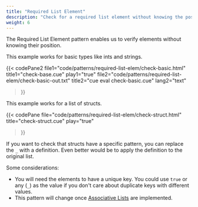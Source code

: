 ```yaml
---
title: "Required List Element"
description: "Check for a required list element without knowing the position."
weight: 6
---
```


The Required List Element pattern enables
us to verify elements without knowing their position.

This example works for basic types like ints and strings.

{{< codePane2
  file1="code/patterns/required-list-elem/check-basic.html" title1="check-base.cue" play1="true"
  file2="code/patterns/required-list-elem/check-basic-out.txt" title2="cue eval check-basic.cue" lang2="text"
>}}

This example works for a list of structs.


{{< codePane
  file="code/patterns/required-list-elem/check-struct.html" title="check-struct.cue" play="true"
>}}

If you want to check that structs have a specific pattern, you can replace the `_` with a definition.
Even better would be to apply the definition to the original list.

Some considerations:

- You will need the elements to have a unique key.
	You could use `true` or any (`_`) as the value if you don't care about duplicate keys with different values.
- This pattern will change once [Associative Lists](/cueology/futurology/associative-lists/) are implemented.

